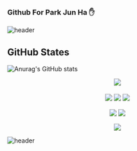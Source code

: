 ### Github For Park Jun Ha :hand:

![header](https://capsule-render.vercel.app/api?type=slice&color=timeGradient&height=300&section=header&text=Park%20Jun%20Ha&fontSize=90&rotate=15&fontAlign=70&fontAlignY=50&animation=twinkling)

## GitHub States

![Anurag's GitHub stats](https://github-readme-stats.vercel.app/api?username=Cycrypto&show_icons=true&theme=vision-friendly-dark)

<div style="text-align : center;">
    <img src="https://img.shields.io/badge/Python-3776AB?style=for-the-badge&logo=python&logoColor=white" align="center"/><br/><br/>
    <img src="https://img.shields.io/badge/JavaScript-323330?style=for-the-badge&logo=javascript&logoColor=F7DF1E"align="center"/>
    <img src="https://img.shields.io/badge/C-00599C?style=for-the-badge&logo=c&logoColor=white" align="center"/>
    <img src="https://img.shields.io/badge/Java-ED8B00?style=for-the-badge&logo=java&logoColor=white" align="center"/><br /><br/>
    <img src="https://img.shields.io/badge/PHP-777BB4?style=for-the-badge&logo=php&logoColor=white" align="center"/>
    <img src="https://img.shields.io/badge/MySQL-00000F?style=for-the-badge&logo=mysql&logoColor=white" align="center"><br /><br/>
    <img src="	https://img.shields.io/badge/Windows-0078D6?style=for-the-badge&logo=windows&logoColor=white" align="center">
</div>


![header](https://capsule-render.vercel.app/api?type=slice&color=timeGradient&height=300&section=footer&)
